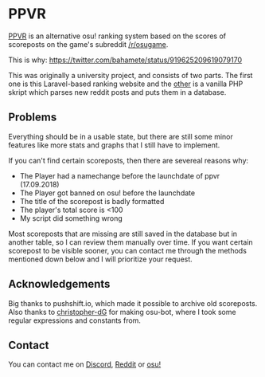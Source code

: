 # PPVR

[PPVR](https://ppvr.andrus.io/) is an alternative osu! ranking system based on the scores of scoreposts on the game's subreddit [/r/osugame](https://www.reddit.com/r/osugame/).

This is why: https://twitter.com/bahamete/status/919625209619079170


This was originally a university project, and consists of two parts. The first one is this Laravel-based ranking website and the [other](https://github.com/Andrusowski/ppvr-bot) is a vanilla PHP skript which parses new reddit posts and puts them in a database.

## Problems
Everything should be in a usable state, but there are still some minor features like more stats and graphs that I still have to implement.

If you can't find certain scoreposts, then there are severeal reasons why:
- The Player had a namechange before the launchdate of ppvr (17.09.2018)
- The Player got banned on osu! before the launchdate
- The title of the scorepost is badly formatted
- The player's total score is <100
- My script did something wrong

Most scoreposts that are missing are still saved in the database but in another table, so I can review them manually over time. If you want certain scorepost to be visible sooner, you can contact me through the methods mentioned down below and I will prioritize your request.

## Acknowledgements
Big thanks to pushshift.io, which made it possible to archive old scoreposts. Also thanks to [christopher-dG](https://github.com/christopher-dG) for making osu-bot, where I took some regular expressions and constants from.

## Contact
You can contact me on [Discord](https://discordapp.com/users/86760014068355072), [Reddit](https://www.reddit.com/message/compose?to=Andruz) or [osu!](https://osu.ppy.sh/home/messages/users/2924006)
